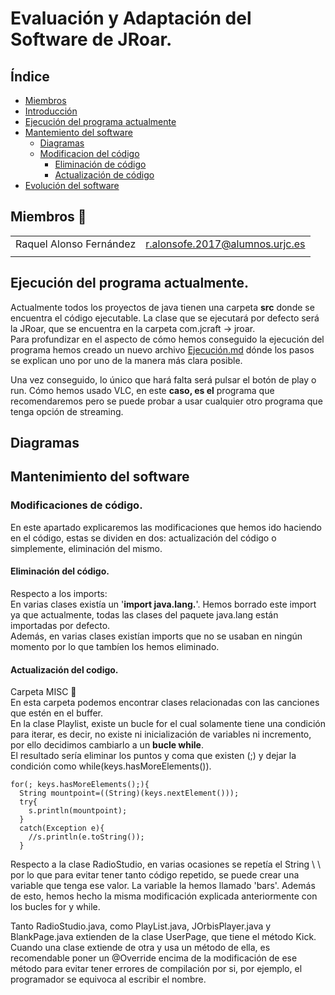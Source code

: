 # Evaluación y Adaptación del Software de JRoar.

## Índice
- [Miembros](#Members)
- [Introducción](#Introduction)
- [Ejecución del programa actualmente](#Execution)
- [Mantemiento del software](#Mantenimiento)
  + [Diagramas](#Diagramas)
  + [Modificacion del código](#CodeModify)
       - [Eliminación de código](#CodeRemoved)
       - [Actualización de código](#CodeActualized)
- [Evolución del software](#Evolución)

## Miembros :busts_in_silhouette:
|                           |                                 |
|---------------------------|---------------------------------|
| Raquel Alonso Fernández   | r.alonsofe.2017@alumnos.urjc.es |
|                           |                                 |
## Ejecución del programa actualmente.

Actualmente todos los proyectos de java tienen una carpeta **src** donde se encuentra el código ejecutable. La clase que se ejecutará 
por defecto será la JRoar, que se encuentra en la carpeta com.jcraft -> jroar.   
Para profundizar en el aspecto de cómo hemos conseguido la ejecución del programa hemos creado un nuevo archivo [Ejecución.md](#https://github.com/Sw-Evolution/20E13/blob/develop/Ejecución.md) dónde 
los pasos se explican uno por uno de la manera más clara posible.

Una vez conseguido, lo único que hará falta será pulsar el botón de play o run. Cómo hemos usado VLC, en este **caso, es el** 
programa que recomendaremos pero se puede probar a usar cualquier otro programa que tenga opción de streaming.


## Diagramas


## Mantenimiento del software
### Modificaciones de código.
En este apartado explicaremos las modificaciones que hemos ido haciendo en el código, estas se dividen en dos: actualización del código 
o simplemente, eliminación del mismo.
  
#### Eliminación del código.
Respecto a los imports:   
En varias clases existía un '**import java.lang.**'. Hemos borrado este import ya que actualmente, todas las clases del
paquete java.lang están importadas por defecto.  
Además, en varias clases existían imports que no se usaban en ningún momento por lo que tambíen los 
hemos eliminado.  

#### Actualización del codigo.
Carpeta MISC :file_folder:	  
En esta carpeta podemos encontrar clases relacionadas con las canciones que estén en el buffer.  
En la clase Playlist, existe un bucle for el cual solamente tiene una condición para iterar, es decir, 
no existe ni inicialización de variables ni incremento, por ello decidimos cambiarlo a un **bucle while**.   
El resultado sería eliminar los puntos y coma que existen (;) y dejar la condición como while(keys.hasMoreElements()).

    for(; keys.hasMoreElements();){
      String mountpoint=((String)(keys.nextElement()));
      try{
        s.println(mountpoint);
      }
      catch(Exception e){
        //s.println(e.toString());
      }
      
Respecto a la clase RadioStudio, en varias ocasiones se repetía el String \ \ por lo que para evitar tener tanto código 
repetido, se puede crear una variable que tenga ese valor. La variable la hemos llamado 'bars'. Además de esto, hemos 
hecho la misma modificación explicada anteriormente con los bucles for y while. 

Tanto RadioStudio.java, como PlayList.java, JOrbisPlayer.java y BlankPage.java extienden de la clase UserPage, que tiene 
el método Kick. Cuando una clase extiende de otra y usa un método de ella, es recomendable poner un @Override encima de la 
modificación de ese método para evitar tener errores de compilación por si, por ejemplo, el programador se equivoca al 
escribir el nombre. 
